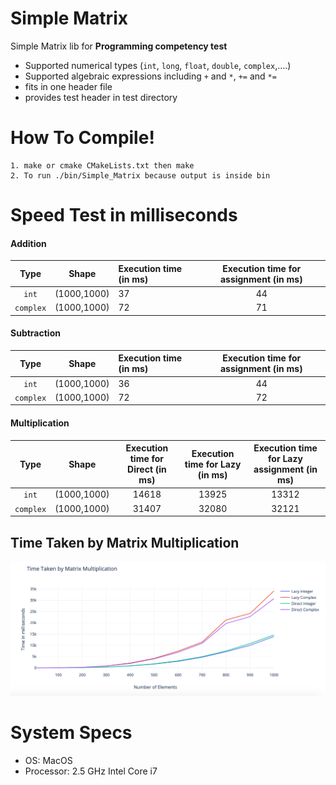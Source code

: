 # Simple Matrix

Simple Matrix lib for **Programming competency test**

- Supported numerical types (```int```, ```long```, ```float```, ```double```, ```complex```,....)
- Supported algebraic expressions including ```+``` and ```*```, ```+=``` and ```*=```
- fits in one header file
- provides test header in test directory

# How To Compile!
    1. make or cmake CMakeLists.txt then make
    2. To run ./bin/Simple_Matrix because output is inside bin

# Speed Test in milliseconds

#### Addition

| Type       | Shape       | Execution time (in ms)  |Execution time for assignment (in ms) |
| :--------: | :---------: |:-----------------------|:----------------------------------:|
| `int`      | (1000,1000) | 37                      | 44                                   |
| `complex`  | (1000,1000) | 72                      | 71                                   |

#### Subtraction

| Type       | Shape       | Execution time (in ms)  |Execution time for assignment (in ms)  |
| :--------: | :---------: |:-----------------------|:----------------------------------:|
| `int`      | (1000,1000) | 36                      | 44                                   |
| `complex`  | (1000,1000) | 72                      | 72                                  |

#### Multiplication

| Type       | Shape       | Execution time for Direct (in ms)  |Execution time for Lazy (in ms) |Execution  time for Lazy assignment (in ms) |
| :--------: | :---------: |:---------------------: |:----------------------------------:  |:----------------------------------:  |
| `int`      | (1000,1000) | 14618                   |13925                                 |13312                                 |
| `complex`  | (1000,1000) | 31407                   |32080                                 |32121                                 |

## Time Taken by Matrix Multiplication
![matrixmultiplication](assets/matrix_multiplication.png)

# System Specs
- OS: MacOS
- Processor: 2.5 GHz Intel Core i7
